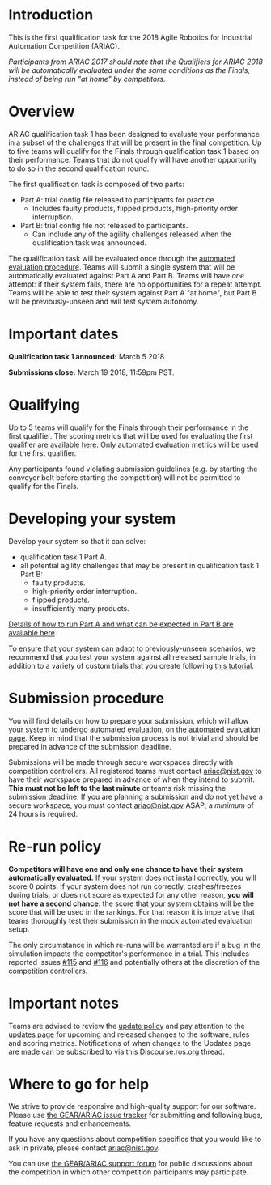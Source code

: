 # Introduction

This is the first qualification task for the 2018 Agile Robotics for Industrial Automation Competition (ARIAC).

_Participants from ARIAC 2017 should note that the Qualifiers for ARIAC 2018 will be automatically evaluated under the same conditions as the Finals, instead of being run "at home" by competitors._

# Overview

ARIAC qualification task 1 has been designed to evaluate your performance in a subset of the challenges that will be present in the final competition.
Up to five teams will qualify for the Finals through qualification task 1 based on their performance.
Teams that do not qualify will have another opportunity to do so in the second qualification round.

The first qualification task is composed of two parts:

-   Part A: trial config file released to participants for practice.
    - Includes faulty products, flipped products, high-priority order interruption.
-   Part B: trial config file not released to participants.
    - Can include any of the agility challenges released when the qualification task was announced.

The qualification task will be evaluated once through the [automated evaluation procedure](https://bitbucket.org/osrf/ariac/wiki/2018/automated_evaluation).
Teams will submit a single system that will be automatically evaluated against Part A and Part B.
Teams will have _one_ attempt: if their system fails, there are no opportunities for a repeat attempt.
Teams will be able to test their system against Part A "at home", but Part B will be previously-unseen and will test system autonomy.

# Important dates

**Qualification task 1 announced:** March 5 2018

**Submissions close:** March 19 2018, 11:59pm PST.

# Qualifying

Up to 5 teams will qualify for the Finals through their performance in the first qualifier.
The scoring metrics that will be used for evaluating the first qualifier [are available here](https://bitbucket.org/osrf/ariac/wiki/2018/scoring).
Only automated evaluation metrics will be used for the first qualifier.

Any participants found violating submission guidelines (e.g. by starting the conveyor belt before starting the competition) will not be permitted to qualify for the Finals.

# Developing your system

Develop your system so that it can solve:

- qualification task 1 Part A.
- all potential agility challenges that may be present in qualification task 1 Part B:
    - faulty products.
    - high-priority order interruption.
    - flipped products.
    - insufficiently many products.

[Details of how to run Part A and what can be expected in Part B are available here](https://bitbucket.org/osrf/ariac/wiki/2018/qualifiers/qual1_scenarios).

To ensure that your system can adapt to previously-unseen scenarios, we recommend that you test your system against all released sample trials, in addition to a variety of custom trials that you create following [this tutorial](https://bitbucket.org/osrf/ariac/wiki/2018/configuration_spec).


# Submission procedure

You will find details on how to prepare your submission, which will allow your system to undergo automated evaluation, on [the automated evaluation page](https://bitbucket.org/osrf/ariac/wiki/2018/automated_evaluation).
Keep in mind that the submission process is not trivial and should be prepared in advance of the submission deadline.

Submissions will be made through secure workspaces directly with competition controllers.
All registered teams must contact ariac@nist.gov to have their workspace prepared in advance of when they intend to submit. **This must not be left to the last minute** or teams risk missing the submission deadline. If you are planning a submission and do not yet have a secure workspace, you must contact ariac@nist.gov ASAP; a *minimum* of 24 hours is required.

# Re-run policy
**Competitors will have one and only one chance to have their system automatically evaluated.**
If your system does not install correctly, you will score 0 points.
If your system does not run correctly, crashes/freezes during trials, or does not score as expected for any other reason, **you will not have a second chance**: the score that your system obtains will be the score that will be used in the rankings.
For that reason it is imperative that teams thoroughly test their submission in the mock automated evaluation setup.

The only circumstance in which re-runs will be warranted are if a bug in the simulation impacts the competitor's performance in a trial.
This includes reported issues [#115](https://bitbucket.org/osrf/ariac/issues/115) and [#116](https://bitbucket.org/osrf/ariac/issues/116) and potentially others at the discretion of the competition controllers.

# Important notes
Teams are advised to review the [update policy](https://bitbucket.org/osrf/ariac/wiki/2018/update_policy) and pay attention to the [updates page](https://bitbucket.org/osrf/ariac/wiki/2018/updates) for upcoming and released changes to the software, rules and scoring metrics.
Notifications of when changes to the Updates page are made can be subscribed to [via this Discourse.ros.org thread](https://discourse.ros.org/t/4009/5).

# Where to go for help
We strive to provide responsive and high-quality support for our software.
Please use [the GEAR/ARIAC issue tracker](https://bitbucket.org/osrf/ariac/issues?status=new&status=open) for submitting and following bugs, feature requests and enhancements.

If you have any questions about competition specifics that you would like to ask in private, please contact ariac@nist.gov.

You can use [the GEAR/ARIAC support forum](https://discourse.ros.org/c/ariac-users) for public discussions about the competition in which other competition participants may participate.